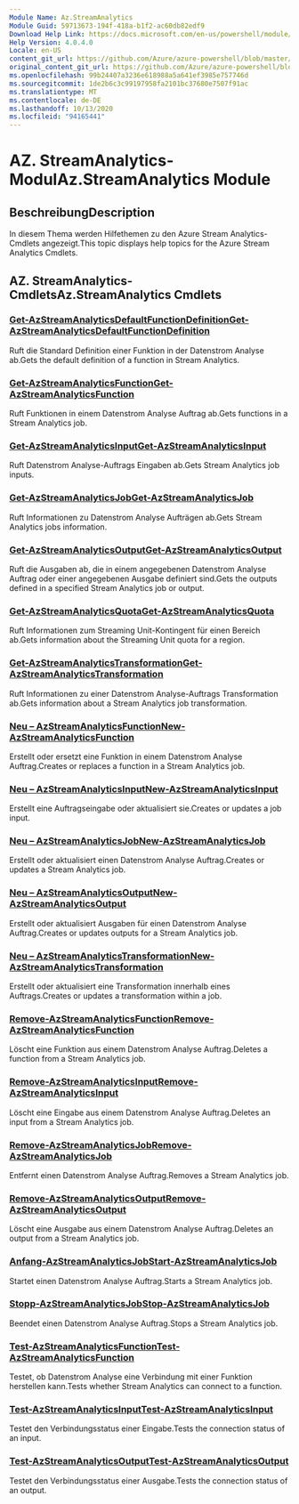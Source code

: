 ```yaml
---
Module Name: Az.StreamAnalytics
Module Guid: 59713673-194f-418a-b1f2-ac60db82edf9
Download Help Link: https://docs.microsoft.com/en-us/powershell/module/az.streamanalytics
Help Version: 4.0.4.0
Locale: en-US
content_git_url: https://github.com/Azure/azure-powershell/blob/master/src/StreamAnalytics/StreamAnalytics/help/Az.StreamAnalytics.md
original_content_git_url: https://github.com/Azure/azure-powershell/blob/master/src/StreamAnalytics/StreamAnalytics/help/Az.StreamAnalytics.md
ms.openlocfilehash: 99b24407a3236e618988a5a641ef3985e757746d
ms.sourcegitcommit: 1de2b6c3c99197958fa2101bc37680e7507f91ac
ms.translationtype: MT
ms.contentlocale: de-DE
ms.lasthandoff: 10/13/2020
ms.locfileid: "94165441"
---
```

# <span data-ttu-id="1a0d4-101">AZ. StreamAnalytics-Modul</span><span class="sxs-lookup"><span data-stu-id="1a0d4-101">Az.StreamAnalytics Module</span></span>
## <span data-ttu-id="1a0d4-102">Beschreibung</span><span class="sxs-lookup"><span data-stu-id="1a0d4-102">Description</span></span>
<span data-ttu-id="1a0d4-103">In diesem Thema werden Hilfethemen zu den Azure Stream Analytics-Cmdlets angezeigt.</span><span class="sxs-lookup"><span data-stu-id="1a0d4-103">This topic displays help topics for the Azure Stream Analytics Cmdlets.</span></span>

## <span data-ttu-id="1a0d4-104">AZ. StreamAnalytics-Cmdlets</span><span class="sxs-lookup"><span data-stu-id="1a0d4-104">Az.StreamAnalytics Cmdlets</span></span>
### [<span data-ttu-id="1a0d4-105">Get-AzStreamAnalyticsDefaultFunctionDefinition</span><span class="sxs-lookup"><span data-stu-id="1a0d4-105">Get-AzStreamAnalyticsDefaultFunctionDefinition</span></span>](Get-AzStreamAnalyticsDefaultFunctionDefinition.md)
<span data-ttu-id="1a0d4-106">Ruft die Standard Definition einer Funktion in der Datenstrom Analyse ab.</span><span class="sxs-lookup"><span data-stu-id="1a0d4-106">Gets the default definition of a function in Stream Analytics.</span></span>

### [<span data-ttu-id="1a0d4-107">Get-AzStreamAnalyticsFunction</span><span class="sxs-lookup"><span data-stu-id="1a0d4-107">Get-AzStreamAnalyticsFunction</span></span>](Get-AzStreamAnalyticsFunction.md)
<span data-ttu-id="1a0d4-108">Ruft Funktionen in einem Datenstrom Analyse Auftrag ab.</span><span class="sxs-lookup"><span data-stu-id="1a0d4-108">Gets functions in a Stream Analytics job.</span></span>

### [<span data-ttu-id="1a0d4-109">Get-AzStreamAnalyticsInput</span><span class="sxs-lookup"><span data-stu-id="1a0d4-109">Get-AzStreamAnalyticsInput</span></span>](Get-AzStreamAnalyticsInput.md)
<span data-ttu-id="1a0d4-110">Ruft Datenstrom Analyse-Auftrags Eingaben ab.</span><span class="sxs-lookup"><span data-stu-id="1a0d4-110">Gets Stream Analytics job inputs.</span></span>

### [<span data-ttu-id="1a0d4-111">Get-AzStreamAnalyticsJob</span><span class="sxs-lookup"><span data-stu-id="1a0d4-111">Get-AzStreamAnalyticsJob</span></span>](Get-AzStreamAnalyticsJob.md)
<span data-ttu-id="1a0d4-112">Ruft Informationen zu Datenstrom Analyse Aufträgen ab.</span><span class="sxs-lookup"><span data-stu-id="1a0d4-112">Gets Stream Analytics jobs information.</span></span>

### [<span data-ttu-id="1a0d4-113">Get-AzStreamAnalyticsOutput</span><span class="sxs-lookup"><span data-stu-id="1a0d4-113">Get-AzStreamAnalyticsOutput</span></span>](Get-AzStreamAnalyticsOutput.md)
<span data-ttu-id="1a0d4-114">Ruft die Ausgaben ab, die in einem angegebenen Datenstrom Analyse Auftrag oder einer angegebenen Ausgabe definiert sind.</span><span class="sxs-lookup"><span data-stu-id="1a0d4-114">Gets the outputs defined in a specified Stream Analytics job or output.</span></span>

### [<span data-ttu-id="1a0d4-115">Get-AzStreamAnalyticsQuota</span><span class="sxs-lookup"><span data-stu-id="1a0d4-115">Get-AzStreamAnalyticsQuota</span></span>](Get-AzStreamAnalyticsQuota.md)
<span data-ttu-id="1a0d4-116">Ruft Informationen zum Streaming Unit-Kontingent für einen Bereich ab.</span><span class="sxs-lookup"><span data-stu-id="1a0d4-116">Gets information about the Streaming Unit quota for a region.</span></span>

### [<span data-ttu-id="1a0d4-117">Get-AzStreamAnalyticsTransformation</span><span class="sxs-lookup"><span data-stu-id="1a0d4-117">Get-AzStreamAnalyticsTransformation</span></span>](Get-AzStreamAnalyticsTransformation.md)
<span data-ttu-id="1a0d4-118">Ruft Informationen zu einer Datenstrom Analyse-Auftrags Transformation ab.</span><span class="sxs-lookup"><span data-stu-id="1a0d4-118">Gets information about a Stream Analytics job transformation.</span></span>

### [<span data-ttu-id="1a0d4-119">Neu – AzStreamAnalyticsFunction</span><span class="sxs-lookup"><span data-stu-id="1a0d4-119">New-AzStreamAnalyticsFunction</span></span>](New-AzStreamAnalyticsFunction.md)
<span data-ttu-id="1a0d4-120">Erstellt oder ersetzt eine Funktion in einem Datenstrom Analyse Auftrag.</span><span class="sxs-lookup"><span data-stu-id="1a0d4-120">Creates or replaces a function in a Stream Analytics job.</span></span>

### [<span data-ttu-id="1a0d4-121">Neu – AzStreamAnalyticsInput</span><span class="sxs-lookup"><span data-stu-id="1a0d4-121">New-AzStreamAnalyticsInput</span></span>](New-AzStreamAnalyticsInput.md)
<span data-ttu-id="1a0d4-122">Erstellt eine Auftragseingabe oder aktualisiert sie.</span><span class="sxs-lookup"><span data-stu-id="1a0d4-122">Creates or updates a job input.</span></span>

### [<span data-ttu-id="1a0d4-123">Neu – AzStreamAnalyticsJob</span><span class="sxs-lookup"><span data-stu-id="1a0d4-123">New-AzStreamAnalyticsJob</span></span>](New-AzStreamAnalyticsJob.md)
<span data-ttu-id="1a0d4-124">Erstellt oder aktualisiert einen Datenstrom Analyse Auftrag.</span><span class="sxs-lookup"><span data-stu-id="1a0d4-124">Creates or updates a Stream Analytics job.</span></span>

### [<span data-ttu-id="1a0d4-125">Neu – AzStreamAnalyticsOutput</span><span class="sxs-lookup"><span data-stu-id="1a0d4-125">New-AzStreamAnalyticsOutput</span></span>](New-AzStreamAnalyticsOutput.md)
<span data-ttu-id="1a0d4-126">Erstellt oder aktualisiert Ausgaben für einen Datenstrom Analyse Auftrag.</span><span class="sxs-lookup"><span data-stu-id="1a0d4-126">Creates or updates outputs for a Stream Analytics job.</span></span>

### [<span data-ttu-id="1a0d4-127">Neu – AzStreamAnalyticsTransformation</span><span class="sxs-lookup"><span data-stu-id="1a0d4-127">New-AzStreamAnalyticsTransformation</span></span>](New-AzStreamAnalyticsTransformation.md)
<span data-ttu-id="1a0d4-128">Erstellt oder aktualisiert eine Transformation innerhalb eines Auftrags.</span><span class="sxs-lookup"><span data-stu-id="1a0d4-128">Creates or updates a transformation within a job.</span></span>

### [<span data-ttu-id="1a0d4-129">Remove-AzStreamAnalyticsFunction</span><span class="sxs-lookup"><span data-stu-id="1a0d4-129">Remove-AzStreamAnalyticsFunction</span></span>](Remove-AzStreamAnalyticsFunction.md)
<span data-ttu-id="1a0d4-130">Löscht eine Funktion aus einem Datenstrom Analyse Auftrag.</span><span class="sxs-lookup"><span data-stu-id="1a0d4-130">Deletes a function from a Stream Analytics job.</span></span>

### [<span data-ttu-id="1a0d4-131">Remove-AzStreamAnalyticsInput</span><span class="sxs-lookup"><span data-stu-id="1a0d4-131">Remove-AzStreamAnalyticsInput</span></span>](Remove-AzStreamAnalyticsInput.md)
<span data-ttu-id="1a0d4-132">Löscht eine Eingabe aus einem Datenstrom Analyse Auftrag.</span><span class="sxs-lookup"><span data-stu-id="1a0d4-132">Deletes an input from a Stream Analytics job.</span></span>

### [<span data-ttu-id="1a0d4-133">Remove-AzStreamAnalyticsJob</span><span class="sxs-lookup"><span data-stu-id="1a0d4-133">Remove-AzStreamAnalyticsJob</span></span>](Remove-AzStreamAnalyticsJob.md)
<span data-ttu-id="1a0d4-134">Entfernt einen Datenstrom Analyse Auftrag.</span><span class="sxs-lookup"><span data-stu-id="1a0d4-134">Removes a Stream Analytics job.</span></span>

### [<span data-ttu-id="1a0d4-135">Remove-AzStreamAnalyticsOutput</span><span class="sxs-lookup"><span data-stu-id="1a0d4-135">Remove-AzStreamAnalyticsOutput</span></span>](Remove-AzStreamAnalyticsOutput.md)
<span data-ttu-id="1a0d4-136">Löscht eine Ausgabe aus einem Datenstrom Analyse Auftrag.</span><span class="sxs-lookup"><span data-stu-id="1a0d4-136">Deletes an output from a Stream Analytics job.</span></span>

### [<span data-ttu-id="1a0d4-137">Anfang-AzStreamAnalyticsJob</span><span class="sxs-lookup"><span data-stu-id="1a0d4-137">Start-AzStreamAnalyticsJob</span></span>](Start-AzStreamAnalyticsJob.md)
<span data-ttu-id="1a0d4-138">Startet einen Datenstrom Analyse Auftrag.</span><span class="sxs-lookup"><span data-stu-id="1a0d4-138">Starts a Stream Analytics job.</span></span>

### [<span data-ttu-id="1a0d4-139">Stopp-AzStreamAnalyticsJob</span><span class="sxs-lookup"><span data-stu-id="1a0d4-139">Stop-AzStreamAnalyticsJob</span></span>](Stop-AzStreamAnalyticsJob.md)
<span data-ttu-id="1a0d4-140">Beendet einen Datenstrom Analyse Auftrag.</span><span class="sxs-lookup"><span data-stu-id="1a0d4-140">Stops a Stream Analytics job.</span></span>

### [<span data-ttu-id="1a0d4-141">Test-AzStreamAnalyticsFunction</span><span class="sxs-lookup"><span data-stu-id="1a0d4-141">Test-AzStreamAnalyticsFunction</span></span>](Test-AzStreamAnalyticsFunction.md)
<span data-ttu-id="1a0d4-142">Testet, ob Datenstrom Analyse eine Verbindung mit einer Funktion herstellen kann.</span><span class="sxs-lookup"><span data-stu-id="1a0d4-142">Tests whether Stream Analytics can connect to a function.</span></span>

### [<span data-ttu-id="1a0d4-143">Test-AzStreamAnalyticsInput</span><span class="sxs-lookup"><span data-stu-id="1a0d4-143">Test-AzStreamAnalyticsInput</span></span>](Test-AzStreamAnalyticsInput.md)
<span data-ttu-id="1a0d4-144">Testet den Verbindungsstatus einer Eingabe.</span><span class="sxs-lookup"><span data-stu-id="1a0d4-144">Tests the connection status of an input.</span></span>

### [<span data-ttu-id="1a0d4-145">Test-AzStreamAnalyticsOutput</span><span class="sxs-lookup"><span data-stu-id="1a0d4-145">Test-AzStreamAnalyticsOutput</span></span>](Test-AzStreamAnalyticsOutput.md)
<span data-ttu-id="1a0d4-146">Testet den Verbindungsstatus einer Ausgabe.</span><span class="sxs-lookup"><span data-stu-id="1a0d4-146">Tests the connection status of an output.</span></span>

